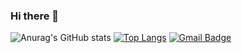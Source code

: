 ### Hi there 👋

![Anurag's GitHub stats](https://github-readme-stats.vercel.app/api?username=romchesko-pazzi&theme=vue&show_icons=true)
[![Top Langs](https://github-readme-stats.vercel.app/api/top-langs/?username=romchesko-pazzi&layout=compact)](https://github.com/romchesko-pazzi/github-readme-stats)
[![Gmail Badge](https://img.shields.io/badge/-romchesko.pazzi@gmail.com-c14438?style=flat&logo=Gmail&logoColor=white&link=mailto:romchesko.pazzi@gmail.com)](mailto:romchesko.pazzi@gmail.com)
